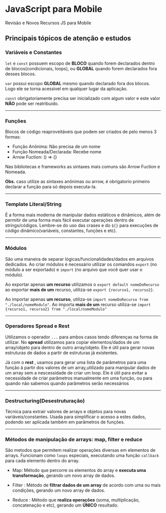 # JavaScript para Mobile

 Revisão e Novos Recursos JS para Mobile

## Principais tópicos de atenção e estudos

### Variáveis e Constantes
`let` e `const` possuem escopo de **BLOCO** quando forem declarados dentro de blocos(condicionais, loops), ou **GLOBAL** quando forem declarados fora desses blocos.

`var` possui escopo **GLOBAL** mesmo quando declarado fora dos blocos. Logo ele se torna acessivel em qualquer lugar da aplicação.

`const` obrigatoriamente precisa ser inicializado com algum valor e este valor **NÃO** pode ser reatribuido.

---

### Funções

Blocos de código reaproveitáveis que podem ser criados de pelo menos 3 formas:

- Função Anônima: Não precisa de um nome
- Função Nomeada/Declarada: Recebe nome
- Arrow Fuction: () => {}

Nas bibliotecas e frameworks as sintaxes mais comuns são Arrow Fuction e Nomeada.

**Obs.** caso utilize as sintaxes anônimas ou arrow, é obrigatorio primeiro declarar a função para só depois executa-la.

---

### Template Literal/String

É a forma mais moderna de manipular dados estáticos e dinâmicos, além de permitir de uma forma mais fácil executar operações dentro de strings/códigos. Lembre-se do uso das crases e do `${}` para execuções de código dinâmico(variáveis, constantes, funções e etc).

---

### Módulos

São uma maneira de separar lógicas/funcionalidades/dados em arquivos dedicados. Ao criar módulos é necessário utilizar os comandos `export` (no módulo a ser exportado) e `import` (no arquivo que você quer usar o módulo).

Ao exportar apenas **um recurso** utilizamos o `export default nomeDoRecurso` ao exportar **mais de um** recurso, utiliza-se `export {recurso1, recurso2}`.

Ao importar apenas **um recurso**, utiliza-se `import nomeDoRecurso from "./local/nomeModulo"`. Ao importa **mais de um** recurso utiliza-se `import {recurso1, recurso2} from "./local/nomeModulo"`

---

### Operadores Spread e Rest

Utilizamos o operador `...` para ambos casos tendo diferenças na forma de utilizar. No **spread** utilizamos para copiar elementos/dados de um array/objeto para dentro de outro array/objeto. Ele é útil para gerar novas estruturas de dados a partir de estruturas já existentes.
 
 Já com o **rest** , usamos para gerar uma lista de parâmetros para uma função à partir dos valores de um array,utilizado para manipular dados de um array sem a nescessidade de criar um loop. Ele é útil para evitar a necessidade de criar parâmetros manualmente em uma função, ou para quando não sabemos quando parâmetros serão necessários

---

### Destructuring(Desestruturação)

Técnica para extrair valores de arrays e objetos para novas variáveis/constantes. Usada para simplificar o acesso a estes dados, podendo ser aplicada também em parâmetros de funções.

---

### Métodos de manipulação de arrays: map, filter e reduce
São metodos que permitem realizar operações diversas em elementos de arrays. Funcionam como `loops` especiais, executando uma função `callback` para cada elemento dentro do array.

- Map: Método que percorre os elementos do array e **executa uma transformação**, gerando um novo array de dados.

- Filter : Método de **filtrar dados de um array** de acordo com uma ou mais condições, gerando um novo array de dados.

- Reduce : Método que **realiza operações** (soma, multiplicação, concatenação e etc), gerando um **ÚNICO** resultado.